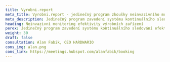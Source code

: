 ```yaml
---
title: Vyrobni.report
meta_title: Vyrobni.report - jedinečný program zkoušky neinvazivního monitoringu efektivity výrobních zařízení
meta_description: Jedinečný program zavedení systému kontinuálního sledování efektivity vaší výroby.
heading: Neinvazivní monitoring efektivity výrobních zařízení
perex: Jedinečný program zavedení systému kontinuálního sledování efektivity vaší výroby. Monitoring 1 stroje na 30 dní zdarma a bez závazku. 
weight: 30
draft: false
consultation: Alan Fabik, CEO HARDWARIO
cons_img: alan.png
cons_link: https://meetings.hubspot.com/alanfabik/booking
---
```

